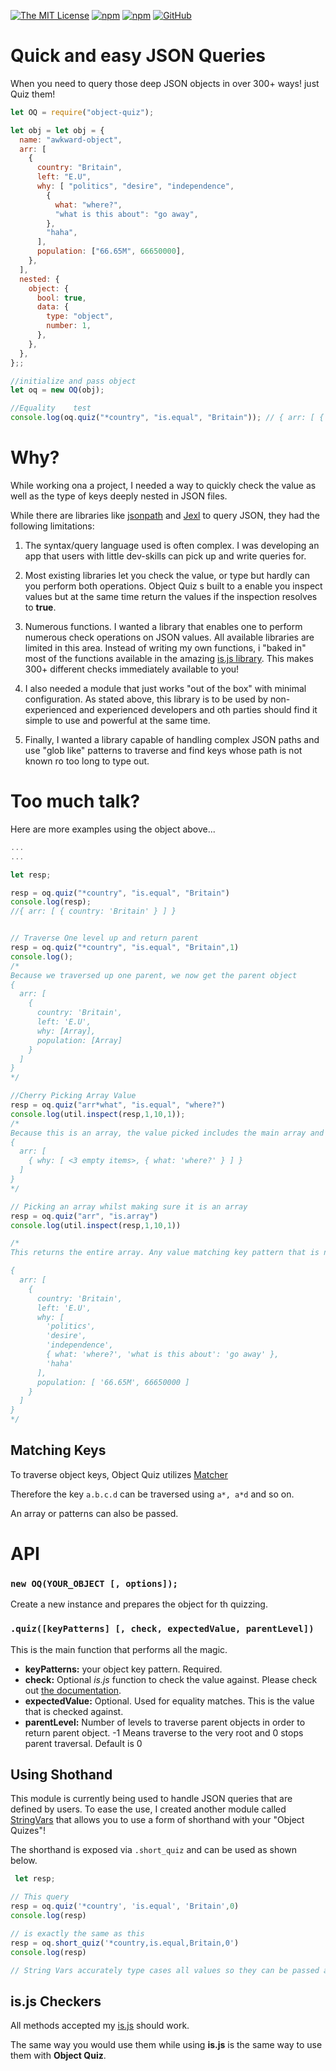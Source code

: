 [![The MIT License](https://img.shields.io/badge/license-MIT-blue.svg?style=flat-square)](http://opensource.org/licenses/MIT)
[![npm](https://img.shields.io/npm/v/package.svg?style=flat-square)](https://www.npmjs.org/package/package)
[![npm](https://img.shields.io/npm/dm/object-quiz.svg?style=flat-square)](https://www.npmjs.org/package/object-quiz)
[![GitHub](https://img.shields.io/github/stars/mugendi/object-quiz.svg?style=flat-square)](https://github.com/mugendi/object-quiz)

# Quick and easy JSON Queries
When you need to query those deep JSON objects in over 300+ ways! just Quiz them!

```javascript
let OQ = require("object-quiz");

let obj = let obj = {
  name: "awkward-object",
  arr: [
    {
      country: "Britain",
      left: "E.U",
      why: [ "politics", "desire", "independence",
        {
          what: "where?",
          "what is this about": "go away",
        },
        "haha",
      ],
      population: ["66.65M", 66650000],
    },
  ],
  nested: {
    object: {
      bool: true,
      data: {
        type: "object",
        number: 1,
      },
    },
  },
};;

//initialize and pass object
let oq = new OQ(obj);

//Equality    test
console.log(oq.quiz("*country", "is.equal", "Britain")); // { arr: [ { country: 'Britain' } ] }

```

# Why?

While working ona a project, I needed a way to quickly check the value as well as the type of keys deeply nested in JSON files.

While there are libraries like [jsonpath](https://github.com/dchester/jsonpath) and [Jexl](https://github.com/TomFrost/jexl) to query JSON, they had the following limitations:

1. The syntax/query language used is often complex. I was developing an app that users with little dev-skills can pick up and write queries for.

2. Most existing libraries let you check the value, or type but hardly can you perform both operations. Object Quiz s built to a enable you inspect values but at the same time return the values if the inspection resolves to **true**.

3. Numerous functions. I wanted a library that enables one to perform numerous check operations on JSON values. All available libraries are limited in this area.  Instead of writing my own functions, i "baked in" most of the functions available in the amazing [is.js library](https://github.com/arasatasaygin/is.js).
This makes 300+ different checks immediately available to you!

4. I also needed a module that just works "out of the box" with minimal configuration. As stated above, this library is to be used by non-experienced and experienced developers and oth parties should find it simple to use and powerful at the same time.

5. Finally, I wanted a library capable of handling complex JSON paths and use "glob like" patterns to traverse and find keys whose path is not known ro too long to type out.

# Too much talk?
Here are more examples using the object above...

```javascript
...
...

let resp;

resp = oq.quiz("*country", "is.equal", "Britain")
console.log(resp);
//{ arr: [ { country: 'Britain' } ] }


// Traverse One level up and return parent
resp = oq.quiz("*country", "is.equal", "Britain",1)
console.log();
/*
Because we traversed up one parent, we now get the parent object
{
  arr: [
    {
      country: 'Britain',
      left: 'E.U',
      why: [Array],
      population: [Array]
    }
  ]
}
*/

//Cherry Picking Array Value
resp = oq.quiz("arr*what", "is.equal", "where?")
console.log(util.inspect(resp,1,10,1));
/*
Because this is an array, the value picked includes the main array and shows that some values have been omited
{
  arr: [
    { why: [ <3 empty items>, { what: 'where?' } ] }
  ]
}
*/

// Picking an array whilst making sure it is an array
resp = oq.quiz("arr", "is.array")
console.log(util.inspect(resp,1,10,1))

/*
This returns the entire array. Any value matching key pattern that is not an array is omitted 

{
  arr: [
    {
      country: 'Britain',
      left: 'E.U',
      why: [
        'politics',
        'desire',
        'independence',
        { what: 'where?', 'what is this about': 'go away' },
        'haha'
      ],
      population: [ '66.65M', 66650000 ]
    }
  ]
}
*/

```

## Matching Keys
To traverse object keys, Object Quiz utilizes [Matcher](https://www.npmjs.com/package/matcher)

Therefore the key ```a.b.c.d``` can be traversed using ```a*, a*d``` and so on.

An array or patterns can also be passed.

# API

### ```new OQ(YOUR_OBJECT [, options]);```
Create a new instance and prepares the object for th quizzing.

### ```.quiz([keyPatterns] [, check, expectedValue, parentLevel])```
This is the main function that performs all the magic.

- **keyPatterns:** your object key pattern. Required.
- **check:** Optional *is.js* function to check the value against. Please check out [the documentation](http://is.js.org/#number).
- **expectedValue:** Optional. Used for equality matches. This is the value that is checked against. 
- **parentLevel:** Number of levels to traverse parent objects in order to return parent object. -1 Means traverse to the very root and 0 stops parent traversal. Default is 0


## Using Shothand
This module is currently being used to handle JSON queries that are defined by users. To ease the use, I created another module called [StringVars](https://www.npmjs.com/package/stringvars) that allows you to use a form of shorthand with your "Object Quizes"!

The shorthand is exposed via ```.short_quiz``` and can be used as shown below.

```javascript
 let resp;

// This query
resp = oq.quiz('*country', 'is.equal', 'Britain',0)
console.log(resp)

// is exactly the same as this
resp = oq.short_quiz('*country,is.equal,Britain,0')  
console.log(resp)

// String Vars accurately type cases all values so they can be passed as arguments without throwing any errors

```


## is.js Checkers
All methods accepted my [is.js](http://is.js.org/#number) should work. 

The same way you would use them while using **is.js** is the same way to use them with **Object Quiz**.
